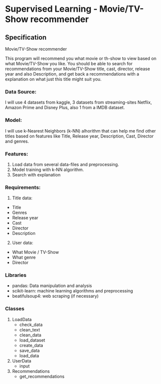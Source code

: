 # Supervised Learning - Movie/TV-Show recommender

## Specification
Movie/TV-Show recommender

This program will recommend you what movie or th-show to view based on what Movie/TV-Show you like.
You should be able to search for recommendations from your Movie/TV-Show title, cast, director, 
release year and also Description, and get back a recommendations with a explanation on what just this 
title might suit you.

### Data Source:
I will use 4 datasets from kaggle, 3 datasets from streaming-sites Netflix, 
Amazon Prime and Disney Plus, also 1 from a IMDB dataset.

### Model:
I will use k-Nearest Neighbors (k-NN) alhorithm that can help me find other titles based on features 
like Title, Release year, Description, Cast, Director and genres.

### Features:
1.  Load data from several data-files and preprocessing.
2.  Model training with k-NN algorithm.
3.  Search with explanation

### Requirements:
1. Title data:
  * Title
  * Genres
  * Release year
  * Cast
  * Director
  * Description
2. User data:
  * What Movie / TV-Show
  * What genre
  * Director

### Libraries
  * pandas: Data manipulation and analysis
  * scikit-learn: machine learning algorithms and preprocessing
  * beatifulsoup4: web scraping (if necessary)
    
### Classes
  1. LoadData
     * check_data
     * clean_text
     * clean_data
     * load_dataset
     * create_data
     * save_data
     * load_data
  2. UserData
     * input
  3. Recommendations
     * get_recommendations 

